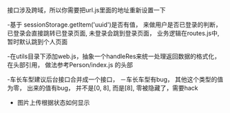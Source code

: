 接口涉及跨域，所以你需要把url.js里面的地址重新设置一下

-基于 sessionStorage.getItem('uuid')是否有值， 来做用户是否已登录的判断，已登录会直接跳转已登录页面, 未登录会跳到登录页面， 业务逻辑在routes.js中, 暂时默认跳到个人页面

-在utils目录下添加web.js，抽象一个handleRes来统一处理返回数据的格式化， 在头部引用， 做法参考Person/index.js 的头部


-车长车型建议后台接口合并成一个接口，
－车长车型有bug， 其他这个类型的值为零， 出来的值有bug， 并不是[0, 8], 而是[8], 零被隐藏了，需要hack


- 图片上传根据状态如何显示
